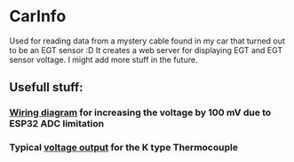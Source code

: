 # CarInfo
Used for reading data from a mystery cable found in my car that turned out to be an EGT sensor :D
It creates a web server for displaying EGT and EGT sensor voltage. I might add more stuff in the future.

## Usefull stuff:
### [Wiring diagram](https://esp32.com/download/file.php?id=1205&sid=b2a025eb132bba33aadf4628eb28b5c8) for increasing the voltage by 100 mV due to ESP32 ADC limitation
### Typical [voltage output](https://www.omega.com/en-us/resources/k-type-thermocouples) for the K type Thermocouple
